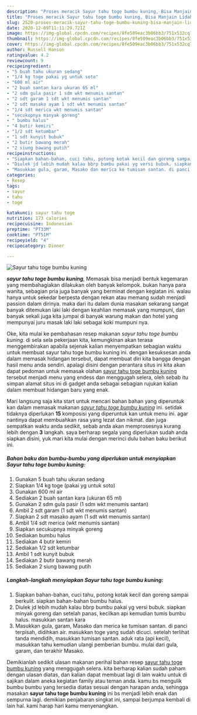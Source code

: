 ```yaml
---
description: "Proses meracik Sayur tahu toge bumbu kuning, Bisa Manjain Lidah"
title: "Proses meracik Sayur tahu toge bumbu kuning, Bisa Manjain Lidah"
slug: 2520-proses-meracik-sayur-tahu-toge-bumbu-kuning-bisa-manjain-lidah
date: 2020-12-09T11:11:29.721Z
image: https://img-global.cpcdn.com/recipes/8fe509eac3b06bb3/751x532cq70/sayur-tahu-toge-bumbu-kuning-foto-resep-utama.jpg
thumbnail: https://img-global.cpcdn.com/recipes/8fe509eac3b06bb3/751x532cq70/sayur-tahu-toge-bumbu-kuning-foto-resep-utama.jpg
cover: https://img-global.cpcdn.com/recipes/8fe509eac3b06bb3/751x532cq70/sayur-tahu-toge-bumbu-kuning-foto-resep-utama.jpg
author: Russell Hanson
ratingvalue: 4.2
reviewcount: 9
recipeingredient:
- "5 buah tahu ukuran sedang"
- "1/4 kg toge pakai yg untuk soto"
- "600 ml air"
- "2 buah santan kara ukuran 65 ml"
- "2 sdm gula pasir 1 sdm wkt menumis santan"
- "2 sdt garam 1 sdt wkt menumis santan"
- "2 sdt masako ayam 1 sdt wkt menumis santan"
- "1/4 sdt merica wkt menumis santan"
- "secukupnya minyak goreng"
- " bumbu halus"
- "4 butir kemiri"
- "1/2 sdt ketumbar"
- "1 sdt kunyit bubuk"
- "2 butir bawang merah"
- "2 siung bawang putih"
recipeinstructions:
- "Siapkan bahan-bahan, cuci tahu, potong kotak kecil dan goreng sampai berkulit. siapkan bahan-bahan bumbu halus."
- "Diulek jd lebih mudah kalau bbrp bumbu pakai yg versi bubuk. siapkan minyak goreng dan setelah panas, kecilkan api kemudian tumis bumbu halus. masukkan santan kara"
- "Masukkan gula, garam, Masako dan merica ke tumisan santan. di panci terpisah, didihkan air. masukkan toge yang sudah dicuci. setelah terlihat tanda mendidih, masukkan tumisan santan. aduk rata (api kecil), masukkan tahu kemudian ulangi pemberian bumbu. mulai dari gula, garam, dan terakhir Masako."
categories:
- Resep
tags:
- sayur
- tahu
- toge

katakunci: sayur tahu toge 
nutrition: 173 calories
recipecuisine: Indonesian
preptime: "PT33M"
cooktime: "PT51M"
recipeyield: "4"
recipecategory: Dinner

---
```



![Sayur tahu toge bumbu kuning](https://img-global.cpcdn.com/recipes/8fe509eac3b06bb3/751x532cq70/sayur-tahu-toge-bumbu-kuning-foto-resep-utama.jpg)

<b><i>sayur tahu toge bumbu kuning</i></b>, Memasak bisa menjadi bentuk kegemaran yang membahagiakan dilakukan oleh banyak kelompok. bukan hanya para wanita, sebagian pria juga banyak yang berminat dengan kegiatan ini. walau hanya untuk sekedar berpesta dengan rekan atau memang sudah menjadi passion dalam dirinya. maka dari itu dalam dunia masakan sekarang sangat banyak ditemukan laki laki dengan keahlian memasak yang mumpuni, dan banyak sekali juga kita jumpai di banyak warung makan dan hotel yang mempunyai juru masak laki laki sebagai koki mumpuni nya.



Oke, kita mulai ke pembahasan resep makanan <i>sayur tahu toge bumbu kuning</i>. di sela sela pekerjaan kita, kemungkinan akan terasa menggembirakan apabila sejenak kalian menyempatkan sebagian waktu untuk membuat sayur tahu toge bumbu kuning ini. dengan kesuksesan anda dalam memasak hidangan tersebut, dapat membuat diri kita bangga dengan hasil menu anda sendiri. apalagi disini dengan perantara situs ini kita akan dapat pedoman untuk memasak olahan <u>sayur tahu toge bumbu kuning</u> tersebut menjadi menu yang endess dan menggugah selera, oleh sebab itu simpan alamat situs ini di gadget anda sebagai sebagian rujukan kalian dalam membuat hidangan baru yang enak.


Mari langsung saja kita start untuk mencari bahan bahan yang diperuntuk kan dalam memasak makanan <u><i>sayur tahu toge bumbu kuning</i></u> ini. setidak tidaknya diperlukan <b>15</b> komposisi yang diperuntuk kan untuk menu ini. agar nantinya dapat membuahkan rasa yang lezat dan nikmat. dan juga sempatkan waktu anda sedikit, sebab anda akan memprosesnya kurang lebih dengan <b>3</b> langkah. saya berharap segala yang diperlukan sudah anda siapkan disini, yuk mari kita mulai dengan merinci dulu bahan baku berikut ini.

<!--inarticleads1-->

##### Bahan baku dan bumbu-bumbu yang diperlukan untuk menyiapkan Sayur tahu toge bumbu kuning:

1. Gunakan 5 buah tahu ukuran sedang
1. Siapkan 1/4 kg toge (pakai yg untuk soto)
1. Gunakan 600 ml air
1. Sediakan 2 buah santan kara (ukuran 65 ml)
1. Gunakan 2 sdm gula pasir (1 sdm wkt menumis santan)
1. Ambil 2 sdt garam (1 sdt wkt menumis santan)
1. Siapkan 2 sdt masako ayam (1 sdt wkt menumis santan)
1. Ambil 1/4 sdt merica (wkt menumis santan)
1. Siapkan secukupnya minyak goreng
1. Sediakan  bumbu halus
1. Sediakan 4 butir kemiri
1. Sediakan 1/2 sdt ketumbar
1. Ambil 1 sdt kunyit bubuk
1. Sediakan 2 butir bawang merah
1. Sediakan 2 siung bawang putih




<!--inarticleads2-->

##### Langkah-langkah menyiapkan Sayur tahu toge bumbu kuning:

1. Siapkan bahan-bahan, cuci tahu, potong kotak kecil dan goreng sampai berkulit. siapkan bahan-bahan bumbu halus.
1. Diulek jd lebih mudah kalau bbrp bumbu pakai yg versi bubuk. siapkan minyak goreng dan setelah panas, kecilkan api kemudian tumis bumbu halus. masukkan santan kara
1. Masukkan gula, garam, Masako dan merica ke tumisan santan. di panci terpisah, didihkan air. masukkan toge yang sudah dicuci. setelah terlihat tanda mendidih, masukkan tumisan santan. aduk rata (api kecil), masukkan tahu kemudian ulangi pemberian bumbu. mulai dari gula, garam, dan terakhir Masako.




Demikianlah sedikit ulasan makanan perihal bahan resep <u>sayur tahu toge bumbu kuning</u> yang menggugah selera. kita berharap kalian sudah paham dengan ulasan diatas, dan kalian dapat membuat lagi di lain waktu untuk di sajikan dalam aneka kegiatan family atau teman anda. kamu bs mengulik bumbu bumbu yang tersedia diatas sesuai dengan harapan anda, sehingga masakan <b>sayur tahu toge bumbu kuning</b> ini bs menjadi lebih enak dan sempurna lagi. demikian penjabaran singkat ini, sampai berjumpa kembali di lain hal. kami harap hari kamu menyenangkan.
